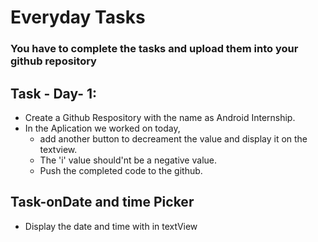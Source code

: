 # Everyday Tasks

### You have to complete the tasks and upload them into your github repository

## Task - Day- 1:
* Create a Github Respository with the name as Android Internship.
* In the Aplication we worked on today,
  * add another button to decreament the value and display it on the textview.
  * The 'i' value should'nt be a negative value.
  * Push the completed code to the github.     
## Task-onDate and time Picker
* Display the date and time with in textView 
